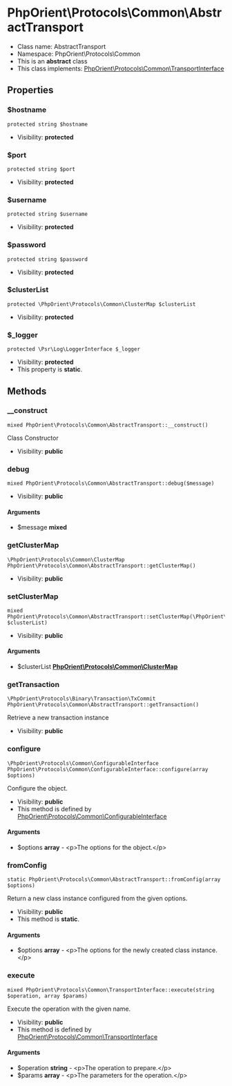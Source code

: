 PhpOrient\Protocols\Common\AbstractTransport
===============






* Class name: AbstractTransport
* Namespace: PhpOrient\Protocols\Common
* This is an **abstract** class
* This class implements: [PhpOrient\Protocols\Common\TransportInterface](PhpOrient-Protocols-Common-TransportInterface.md)




Properties
----------


### $hostname

    protected string $hostname





* Visibility: **protected**


### $port

    protected string $port





* Visibility: **protected**


### $username

    protected string $username





* Visibility: **protected**


### $password

    protected string $password





* Visibility: **protected**


### $clusterList

    protected \PhpOrient\Protocols\Common\ClusterMap $clusterList





* Visibility: **protected**


### $_logger

    protected \Psr\Log\LoggerInterface $_logger





* Visibility: **protected**
* This property is **static**.


Methods
-------


### __construct

    mixed PhpOrient\Protocols\Common\AbstractTransport::__construct()

Class Constructor



* Visibility: **public**




### debug

    mixed PhpOrient\Protocols\Common\AbstractTransport::debug($message)





* Visibility: **public**


#### Arguments
* $message **mixed**



### getClusterMap

    \PhpOrient\Protocols\Common\ClusterMap PhpOrient\Protocols\Common\AbstractTransport::getClusterMap()





* Visibility: **public**




### setClusterMap

    mixed PhpOrient\Protocols\Common\AbstractTransport::setClusterMap(\PhpOrient\Protocols\Common\ClusterMap $clusterList)





* Visibility: **public**


#### Arguments
* $clusterList **[PhpOrient\Protocols\Common\ClusterMap](PhpOrient-Protocols-Common-ClusterMap.md)**



### getTransaction

    \PhpOrient\Protocols\Binary\Transaction\TxCommit PhpOrient\Protocols\Common\AbstractTransport::getTransaction()

Retrieve a new transaction instance



* Visibility: **public**




### configure

    \PhpOrient\Protocols\Common\ConfigurableInterface PhpOrient\Protocols\Common\ConfigurableInterface::configure(array $options)

Configure the object.



* Visibility: **public**
* This method is defined by [PhpOrient\Protocols\Common\ConfigurableInterface](PhpOrient-Protocols-Common-ConfigurableInterface.md)


#### Arguments
* $options **array** - &lt;p&gt;The options for the object.&lt;/p&gt;



### fromConfig

    static PhpOrient\Protocols\Common\AbstractTransport::fromConfig(array $options)

Return a new class instance configured from the given options.



* Visibility: **public**
* This method is **static**.


#### Arguments
* $options **array** - &lt;p&gt;The options for the newly created class instance.&lt;/p&gt;



### execute

    mixed PhpOrient\Protocols\Common\TransportInterface::execute(string $operation, array $params)

Execute the operation with the given name.



* Visibility: **public**
* This method is defined by [PhpOrient\Protocols\Common\TransportInterface](PhpOrient-Protocols-Common-TransportInterface.md)


#### Arguments
* $operation **string** - &lt;p&gt;The operation to prepare.&lt;/p&gt;
* $params **array** - &lt;p&gt;The parameters for the operation.&lt;/p&gt;


